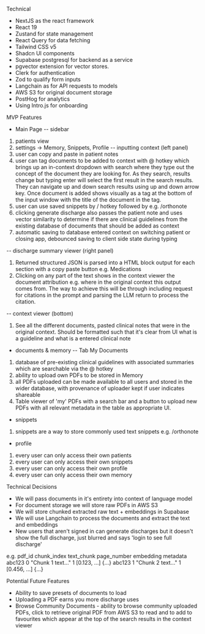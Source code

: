 Technical
- NextJS as the react framework
- React 19
- Zustand for state management
- React Query for data fetching
- Tailwind CSS v5
- Shadcn UI components
- Supabase postgresql for backend as a service
- pgvector extension for vector stores.
- Clerk for authentication
- Zod to qualify form inputs
- Langchain as for API requests to models
- AWS S3 for original document storage
- PostHog for analytics
- Using Intro.js for onboarding

MVP Features
- Main Page
-- sidebar
1. patients view
2. settings -> Memory, Snippets, Profile
-- inputting context (left panel)
1. user can copy and paste in patient notes
2. user can tag documents to be added to context with @ hotkey which brings up an in-context dropdown with search where they type out the concept of the document they are looking for. As they search, results change but typing enter will select the first result in the search results. They can navigate up and down search results using up and down arrow key. Once document is added shows visually as a tag at the bottom of the input window with the title of the document in the tag.
3. user can use saved snippets by / hotkey followed by e.g. /orthonote
4. clicking generate discharge also passes the patient note and uses vector similarity to determine if there are clinical guidelines from the existing database of documents that should be added as context
5. automatic saving to database entered context on switching patient or closing app, debounced saving to client side state during typing

-- discharge summary viewer (right panel)
1. Returned structured JSON is parsed into a HTML block output for each section with a copy paste button e.g. Medications
2. Clicking on any part of the text shows in the context viewer the document attribution e.g. where in the original context this output comes from. The way to achieve this will be through including request for citations in the prompt and parsing the LLM return to process the citation.

-- context viewer (bottom)
1. See all the different documents, pasted clinical notes that were in the original context. Should be formatted such that it's clear from UI what is a guideline and what is a entered clinical note

- documents & memory
-- Tab My Documents
1. database of pre-existing clinical guidelines with associated summaries which are searchable via the @ hotkey
2. ability to upload own PDFs to be stored in Memory
3. all PDFs uploaded can be made available to all users and stored in the wider database, with provenance of uploader kept if user indicates shareable
4. Table viewer of 'my' PDFs with a search bar and a button to upload new PDFs with all relevant metadata in the table as appropriate UI.

- snippets
1. snippets are a way to store commonly used text snippets e.g. /orthonote

- profile
1. every user can only access their own patients
2. every user can only access their own snippets
3. every user can only access their own profile
4. every user can only access their own memory

Technical Decisions
- We will pass documents in it's entirety into context of language model
- For document storage we will store raw PDFs in AWS S3
- We will store chunked extracted raw text + embeddings in Supabase
- We will use Langchain to process the documents and extract the text and embeddings
- New users that aren't signed in can generate discharges but it doesn't show the full discharge, just blurred and says 'login to see full discharge'

e.g.
pdf_id	chunk_index	text_chunk	page_number	embedding	metadata
abc123	0	"Chunk 1 text…"	1	[0.123, …]	{...}
abc123	1	"Chunk 2 text…"	1	[0.456, …]	{...}

Potential Future Features
- Ability to save presets of documents to load
- Uploading a PDF earns you more discharge uses
- Browse Community Documents - ability to browse community uploaded PDFs, click to retrieve original PDF from AWS S3 to read and to add to favourites which appear at the top of the search results in the context viewer
